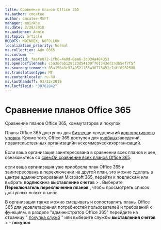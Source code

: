 ```yaml
---
title: Сравнение планов Office 365
ms.author: cmcatee
author: cmcatee-MSFT
manager: mnirkhe
ms.date: 2/28/2018
ms.audience: Admin
ms.topic: article
ROBOTS: NOINDEX, NOFOLLOW
localization_priority: Normal
ms.collection: Adm_O365
ms.custom: ''
ms.assetid: faefe872-1fb6-4a0d-8ea6-3c034a484351
ms.openlocfilehash: c5a36dab129523d54109f761343ed2adb5ef7f5f
ms.sourcegitcommit: 03a156a9c9740521155a30775492c7dff0982588
ms.translationtype: MT
ms.contentlocale: ru-RU
ms.lasthandoff: 03/22/2019
ms.locfileid: "30762042"
---
```

# <a name="compare-office-365-plans"></a>Сравнение планов Office 365

Сравнение планов Office 365, коммутаторов и покупок
  
Планы Office 365 доступны для [бизнеса](https://products.office.com/compare-all-microsoft-office-products?tab=2)и предприятий [корпоративного уровня](https://products.office.com/business/compare-more-office-365-for-business-plans). Кроме того, Office 365 доступен для [учебных](https://products.office.com/academic/compare-office-365-education-plans)заведений, [правительственных организаций](https://products.office.com/government/compare-office-365-government-plans)и [некоммерческих](https://products.office.com/nonprofit/office-365-nonprofit-plans-and-pricing?tab=1)организаций.
  
Если ваша организация заинтересована в сравнении всех планов и цен, ознакомьтесь со [схемОй сравнение всех планов Office 365](https://products.office.com/business/compare-more-office-365-for-business-plans).
  
если ваша организация уже приобрела план Office 365 и заинтересована в переключении на другой план, это можно сделать в центре администрирования Microsoft 365, перейти к подпискам или [](https://go.microsoft.com/fwlink/p/?linkid=842054)выбрать **подписки**на **выставление счетов** \> . Выберите **Переключатель переключение планов** , чтобы просмотреть список доступных новых планов. 
  
В организации также можно смешивать и сопоставлять планы Office 365 для удовлетворения потребностей пользователей и требований к функциям. в разделе "администратор Office 365" перейдите на страницу " [покупка служб](https://go.microsoft.com/fwlink/p/?linkid=868433) " или выберите службы **выставления счетов** \> - **покупок**.
  

